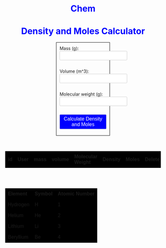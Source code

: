 # Chem

<body>
<h1>Density and Moles Calculator</h1>
    <form>
      <label for="mass">Mass (g):</label>
      <input type="number" id="mass" name="mass"><br><br>
      <label for="volume">Volume (m^3):</label>
      <input type="number" id="volume" name="volume"><br><br>
      <label for="mw">Molecular weight (g):</label>
      <input type="number" id="molecularWeight" name="mw"><br><br>
      <button type="button" onclick="calculate()">Calculate Density and Moles</button>
    </form>
    <br><br>
    <p id="result"></p>
</body>

<table id="ChemData">
  <thead>
    <tr>
      <th>id</th>
      <th>User</th>
      <th>mass</th>
      <th>volume</th>
      <th>Molecular Weight</th>
      <th>Density</th>
      <th>Moles</th>
      <th>Delete</th>
    </tr>
  </thead>
  <tbody id = "ChemId"></tbody>
</table>  

<br><br>

<script>
  
  const mass = document.getElementById("mass").value;
  const volume = document.getElementById("volume").value;
  const mw = document.getElementById("molecularWeight").value;
  const resultChemData = document.getElementById("ChemId");
//  const chemTable = document.getElementById("ChemData");

  function calculate() {
    
    var url = "https://frq.dtsivkovski.tk/api/Chem/create?mass=" + document.getElementById("mass").value + "&volume=" + document.getElementById("volume").value + "&molecularWeight=" + document.getElementById("molecularWeight").value;
    //var url = "http://localhost:8679/api/Chem/create?mass=" + document.getElementById("mass").value + "&volume=" + document.getElementById("volume").value + "&molecularWeight=" + document.getElementById("molecularWeight").value;

    // const body = {
    //   mass: mass,
    //   volume: volume,
    //   molecularWeight: molecularWeight
    // };

    const optionsPOST = {
        method: 'POST', // *GET, POST, PUT, DELETE, etc.
        mode: 'cors', // no-cors, *cors, same-origin
        cache: 'default', // *default, no-cache, reload, force-cache, only-if-cached
        credentials: 'include', // include, *same-origin, omit
        headers: {
            'Content-Type': 'application/json',
        },
        // body: JSON.stringify(body)
    };

    var i = 0;

    fetch(url, optionsPOST)
      .then(response => {
      if (response.ok) {
        return response.json();
      } else {
        throw new Error('Error calculating density');
      }
    })
    .then(data => {
      for(const rs of data) {
        const tr = document.createElement("tr");
        const id = document.createElement("td");
        const user = document.createElement("td");
        const mass = document.createElement("td");
        const vol = document.createElement("td");
        const mw = document.createElement("td");
        const den = document.createElement("td");
        const mole = document.createElement("td");
        const del = document.createElement("td");

        id.innerHTML = rs.id;
        user.innerHTML = rs.owner;
        mass.innerHTML = rs.mass;
        vol.innerHTML = rs.volume;
        mw.innerHTML = rs.molecularWeight;
        den.innerHTML = rs.density;
        mole.innerHTML = rs.mole;
        const button = document.createElement("button");
          button.innerHTML = "Delete";
          button.id = "delButton-"+i;
          button.addEventListener("click", function() {
              deleteChem(this,rs.id);
          });
        del.appendChild(button);
        //del.innerHTML = <button onclick="deleteTable()">Delete</button>;

        tr.appendChild(id);
        tr.appendChild(user);
        tr.appendChild(mass);
        tr.appendChild(vol);
        tr.appendChild(mw);
        tr.appendChild(den);
        tr.appendChild(mole);
        tr.appendChild(del);

        resultChemData.appendChild(tr);

        i++;
      }
    })
    .catch(error => {
      console.log(error);
    });

  }

  function deleteChem(r,id) {
    var url = "https://frq.dtsivkovski.tk/api/Chem/delete/" + id;
    alert(url);

    var i = r.parentNode.parentNode.rowIndex;
    alert(i);
    document.getElementById("ChemData").deleteRow(i);

    const optionsDEL = {
        method: 'DELETE', // *GET, POST, PUT, DELETE, etc.
        mode: 'no-cors', // no-cors, *cors, same-origin
        cache: 'default', // *default, no-cache, reload, force-cache, only-if-cached
        credentials: 'include', // include, *same-origin, omit
        headers: {
            'Content-Type': 'application/json',
        },
        // body: JSON.stringify(body)
    };

    fetch(url, optionsDEL)
      .then(response => {
      if (response.ok) {
        alert("deleted the id");
        return response.json();
      } else {
        throw new Error('Error deleting id');
      }
    }).catch(error => {
      console.log(error);
    });

  }
</script>




<style>
  /* Existing styles */
  h1 {
    color: blue;
    text-align: center;
  }
  form {
    margin: auto;
    width: 30%;
    padding: 10px;
    border: 1px solid black;
  }
  label {
    margin-right: 10px;
  }
  #result {
    text-align: center;
  }
  
  /* Additional styles */
  input[type="obj"],
  input[type="number"],
  button {
    padding: 5px;
    border: 1px solid #ccc;
    border-radius: 3px;
    font-size: 16px;
    margin-bottom: 10px;
  }
  
  button {
    background-color: blue;
    color: white;
    cursor: pointer;
  }

  table {
    font-family: arial, sans-serif;
    border-collapse: collapse;
    width: 100%;
  }

  td, th {
    border: 1px solid #000000;
    text-align: left;
    padding: 8px;
  } 

  tr {
    background-color: #000000;
  }
</style>

  <body>
    <table>
      <tr>
        <th>Element</th>
        <th>Symbol</th>
        <th>Atomic Number</th>
      </tr>
      <tr>
        <td>Hydrogen</td>
        <td>H</td>
        <td>1</td>
      </tr>
      <tr>
        <td>Helium</td>
        <td>He</td>
        <td>2</td>
      </tr>
      <tr>
        <td>Lithium</td>
        <td>Li</td>
        <td>3</td>
      </tr>
      <tr>
        <td>Beryllium</td>
        <td>Be</td>
        <td>4</td>
      </tr>
      <!-- Add more rows for the rest of the elements in the periodic table -->
    </table>
